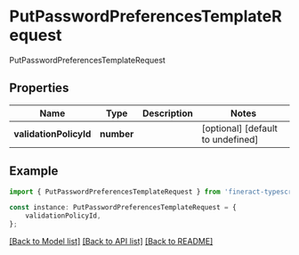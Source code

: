 # PutPasswordPreferencesTemplateRequest

PutPasswordPreferencesTemplateRequest

## Properties

Name | Type | Description | Notes
------------ | ------------- | ------------- | -------------
**validationPolicyId** | **number** |  | [optional] [default to undefined]

## Example

```typescript
import { PutPasswordPreferencesTemplateRequest } from 'fineract-typescript-client';

const instance: PutPasswordPreferencesTemplateRequest = {
    validationPolicyId,
};
```

[[Back to Model list]](../README.md#documentation-for-models) [[Back to API list]](../README.md#documentation-for-api-endpoints) [[Back to README]](../README.md)
